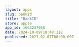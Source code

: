 ```yaml
---
layout: apps
slug: bankid
title: "BankID"
store: apple
app_id: 1663237958
date: 2024-10-09T10:49:11Z
published: 2023-02-07T08:00:00Z
---
```

